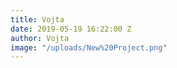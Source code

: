 ```yaml
---
title: Vojta
date: 2019-05-19 16:22:00 Z
author: Vojta
image: "/uploads/New%20Project.png"
---
```


